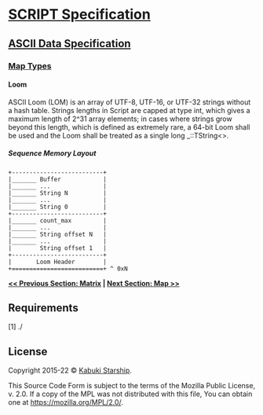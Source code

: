 # [SCRIPT Specification](../../)

## [ASCII Data Specification](../)

### [Map Types](./)

#### Loom

ASCII Loom (LOM) is an array of UTF-8, UTF-16, or UTF-32 strings without a hash table. Strings lengths in Script are capped at type int, which gives a maximum length of 2^31 array elements; in cases where strings grow beyond this length, which is defined as extremely rare, a 64-bit Loom shall be used and the Loom shall be treated as a single long _::TString<>.

##### Sequence Memory Layout

```AsciiArt
+--------------------------+
|_______ Buffer            |
|_______ ...               |
|_______ String N          |
|_______ ...               |
|_______ String 0          |
+--------------------------+
|_______ count_max         |
|_______ ...               |
|_______ String offset N   |
|_______ ...               |
|        String offset 1   |
+--------------------------+
|       Loom Header        |
+==========================+ ^ 0xN
```

**[<< Previous Section: Matrix](Matrix.md) | [Next Section: Map >>](Map.md)**

## Requirements

[1] ./

## License

Copyright 2015-22 © [Kabuki Starship](https://kabukistarship.com).

This Source Code Form is subject to the terms of the Mozilla Public License, v. 2.0. If a copy of the MPL was not distributed with this file, You can obtain one at <https://mozilla.org/MPL/2.0/>.
